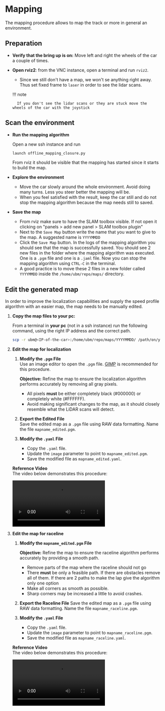 # Mapping

The mapping procedure allows to map the track or more in general an environment.

## Preparation

- **Verify that the bring up is on:** Move left and right the wheels of the car a couple of times.

- **Open rviz2**: from the VNC instance, open a terminal and run `rviz2`.
    - Since we still don't have a map, we won't se anything right away. Thus set fixed frame to `laser` in order to see the lidar scans. 

    !!! note

        If you don't see the lidar scans or they are stuck move the wheels of the car with the joystick

## Scan the environment

- **Run the mapping algorithm**

    Open a new ssh instance and run

    ```bash
    launch offline_mapping_closure.py
    ```

    From rviz it should be visible that the mapping has started since it starts to build the map.

- **Explore the environment**
    - Move the car slowly around the whole environment. Avoid doing many turns. Less you steer better the mapping will be.
    - When you feel satisfied with the result, keep the car still and do not stop the mapping algorithm because the map needs still to saved.
- **Save the map**
    - From rviz make sure to have the SLAM toolbox visible. If not open it clicking on "panels > add new panel > SLAM toolbox plugin"
    - Next to the `Save Map` button write the name that you want to give to the map. A suggested name is `YYYYMMDD`
    - Click the `Save Map` button. In the logs of the mapping algorithm you should see that the map is successfully saved. You should see 2 new files in the folder where the mapping algorithm was executed. One is a `.pgm` file and one is a `.jaml` file. Now you can stop the mapping algorithm using `CTRL-C` in the terminal.
    - A good practice is to move these 2 files in a new folder called `YYYYMMDD` inside the `/home/ubm/repo/maps/` directory.

## Edit the generated map

In order to improve the localization capabilities and supply the speed profile algorithm with an easier map, the map needs to be manually edited.

1. **Copy the map files to your pc:**

    From a terminal in **your pc** (not in a ssh instance) run the following command, using the right IP address and the correct path.

    ```bash
    scp -r ubm@<IP-of-the-car>:/home/ubm/repo/maps/YYYYMMDD/ /path/on/your/pc
    ```

2. **Edit the map for localization**

    1. **Modify the `.pgm` File**  
        Use an image editor to open the `.pgm` file. [GIMP](https://www.gimp.org/) is recommended for this procedure.

        **Objective:** Refine the map to ensure the localization algorithm performs accurately by removing all gray pixels.

        - All pixels **must** be either completely black (#000000) or completely white (#FFFFFF).  
        - Avoid making significant changes to the map, as it should closely resemble what the LiDAR scans will detect.

    2. **Export the Edited File**  
        Save the edited map as a `.pgm` file using RAW data formatting. Name the file `mapname_edited.pgm`.

    3. **Modify the `.yaml` File**  
        - Copy the `.yaml` file. 
        - Update the `image` parameter to point to `mapname_edited.pgm`.  
        - Save the modified file as `mapname_edited.yaml`.

    **Reference Video**  
    The video below demonstrates this procedure: 

    <video controls>
    <source src="site:/assets/gimp-tutorial/map_edited.mp4" type="video/mp4">
    </video>

3. **Edit the map for raceline**

    1. **Modify the `mapname_edited.pgm` File**

        **Objective:** Refine the map to ensure the raceline algorithm performs accurately by providing a smooth path.

        - Remove parts of the map where the raceline should not go
        - There **must** be only a feasible path. If there are obstacles remove all of them. If there are 2 paths to make the lap give the algorithm only one option
        - Make all corners as smooth as possible.
        - Sharp corners may be increased a little to avoid crashes.

    2. **Export the Raceline File**
        Save the edited map as a `.pgm` file using RAW data formatting. Name the file `mapname_raceline.pgm`.

    3. **Modify the `.yaml` File**  
        - Copy the `.yaml` file.  
        - Update the `image` parameter to point to `mapname_raceline.pgm`.  
        - Save the modified file as `mapname_raceline.yaml`.

    **Reference Video**  
    The video below demonstrates this procedure: 

    <video controls>
    <source src="site:/assets/gimp-tutorial/map_raceline.mp4" type="video/mp4">
    </video>
